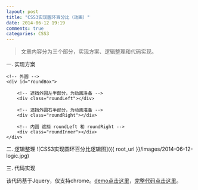 ```yaml
---
layout: post
title: "CSS3实现圆环百分比（动画）"
date: 2014-06-12 19:19
comments: true
categories: CSS3
---
```


> 文章内容分为三个部分，实现方案、逻辑整理和代码实现。

一. 实现方案

    <!-- 外圆 -->
    <div id="roundBox">

        <!-- 遮挡外圆左半部分，为动画准备 -->
        <div class="roundLeft"></div>

        <!-- 遮挡外圆右半部分，为动画准备 -->
        <div class="roundRight"></div>

        <!-- 内圆 遮挡 roundLeft 和 roundRight -->
        <div class="roundInner"></div>
    </div>
<!-- more -->
二. 逻辑整理
![CSS3实现圆环百分比逻辑图]({{ root_url }}/images/2014-06-12-logic.jpg)

三. 代码实现

该代码基于Jquery，仅支持chrome。[demo点击这里](http://jsfiddle.net/harole/5VRW5/embedded/result/)，[完整代码点击这里](http://jsfiddle.net/harole/5VRW5/)。